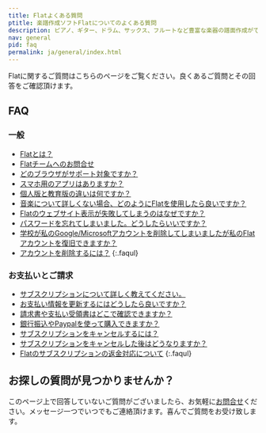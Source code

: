 ```yaml
---
title: Flatよくある質問
ptitle: 楽譜作成ソフトFlatについてのよくある質問
description: ピアノ、ギター、ドラム、サックス、フルートなど豊富な楽器の譜面作成ができる楽譜作成ソフトFlatについて、よく頂く質問をまとめました。
nav: general
pid: faq
permalink: ja/general/index.html
---
```


Flatに関するご質問はこちらのページをご覧ください。良くあるご質問とその回答をご確認頂けます。

## FAQ
### 一般

* [Flatとは？](/help/ja/general/flatとは.html)
* [Flatチームへのお問合せ](/help/ja/general/サポート.html)
* [どのブラウザがサポート対象ですか？](/help/ja/general/推奨動作環境.html)
* [スマホ用のアプリはありますか？](/help/ja/general/mobile-app.html)
* [個人版と教育版の違いは何ですか？](/help/ja/education/個人と教育版の違い.html)
* [音楽について詳しくない場合、どのようにFlatを使用したら良いですか？](/help/ja/general/music-theory.html)
* [Flatのウェブサイト表示が失敗してしまうのはなぜですか？](/help/ja/general/flatのウェブサイトが表示されない.html)
* [パスワードを忘れてしまいました。どうしたらいいですか？](/help/ja/general/アカウントパスワードリカバリ.html)
* [学校が私のGoogle/Microsoftアカウントを削除してしまいましたが私のFlatアカウントを復旧できますか？](/help/ja/general/recover-my-flat-account-because-school-deleted-my-google-microsoft-account.html)
* [アカウントを削除するには？](/help/ja/general/アカウント削除方法.html)
{:.faqul}

### お支払いとご請求

* [サブスクリプションについて詳しく教えてください。](/help/ja/general/which-flat-subscrption-is-the-best-for-me.html)
* [お支払い情報を更新するにはどうしたら良いですか？](/help/ja/general/update-billing-information.html)
* [請求書や支払い受領書はどこで確認できますか？](/help/ja/general/billing-receipt-invoice.html)
* [銀行振込やPaypalを使って購入できますか？](/help/ja/general/payment-means-available.html)
* [サブスクリプションをキャンセルするには？](/help/ja/general/サブスクリプション無料トライアルキャンセル方法.html)
* [サブスクリプションをキャンセルした後はどうなりますか？](/help/ja/general/サブスクリプション無料トライアルキャンセル方法.html#トライアルやflatサブスクリプションをキャンセルした後はどうなりますか)
* [Flatのサブスクリプションの返金対応について](/help/ja/general/refunds.html)
{:.faqul}

## お探しの質問が見つかりませんか？

このページ上で回答していないご質問がございましたら、お気軽に[お問合せ](/help/support)ください。メッセージ一つでいつでもご連絡頂けます。喜んでご質問をお受け致します。
